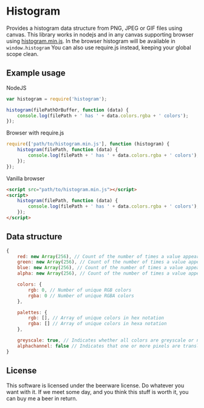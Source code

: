 Histogram
=========

Provides a histogram data structure from PNG, JPEG or GIF files using canvas.
This library works in nodejs and in any canvas supporting browser using <a href="https://raw.github.com/Munter/node-histogram/master/histogram.min.js">histogram.min.js</a>.
In the browser histogram will be available in `window.histogram`
You can also use require.js instead, keeping your global scope clean.


Example usage
-------------

NodeJS
``` javascript
var histogram = require('histogram');

histogram(filePathOrBuffer, function (data) {
    console.log(filePath + ' has ' + data.colors.rgba + ' colors');
});
```

Browser with require.js
``` javascript
require(['path/to/histogram.min.js'], function (histogram) {
    histogram(filePath, function (data) {
        console.log(filePath + ' has ' + data.colors.rgba + ' colors');
    });
});
```

Vanilla browser
``` html
<script src="path/to/histogram.min.js"></script>
<script>
    histogram(filePath, function (data) {
        console.log(filePath + ' has ' + data.colors.rgba + ' colors');
    });
</script>
```


Data structure
--------------
``` javascript
{
    red: new Array(256), // Count of the number of times a value appears in the red channel
    green: new Array(256), // Count of the number of times a value appears in the green channel
    blue: new Array(256), // Count of the number of times a value appears in the blue channel
    alpha: new Array(256), // Count of the number of times a value appears in the alpha channel

    colors: {
        rgb: 0, // Number of unique RGB colors
        rgba: 0 // Number of unique RGBA colors
    },

    palettes: {
        rgb: [], // Array of unique colors in hex notation
        rgba: [] // Array of unique colors in hexa notation
    },

    greyscale: true, // Indicates whether all colors are greyscale or not
    alphachannel: false // Indicates that one or more pixels are translucent
}
```

License
-------
This software is licensed under the beerware license. Do whatever you want with it.
If we meet some day, and you think this stuff is worth it, you can buy me a beer in return.
